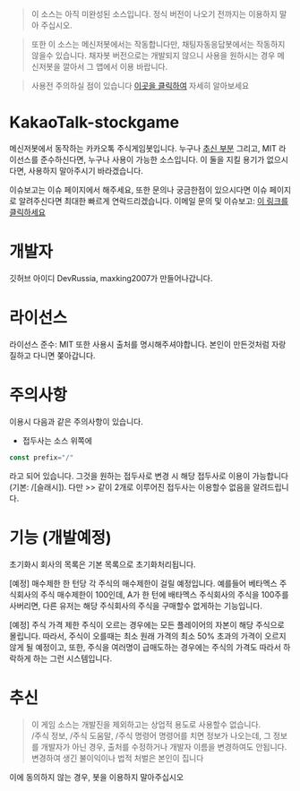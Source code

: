 > 이 소스는 아직 미완성된 소스입니다. 정식 버전이 나오기 전까지는 이용하지 말아 주십시오.<br>

> 또한 이 소스는 메신저봇에서는 작동합니다만, 채팅자동응답봇에서는 작동하지 않을수 있습니다. 채자봇 버전으로는 개발되지 않으니 사용을 원하시는 경우 메신저봇을 깔아서 그 앱에서 이용 바랍니다.<br>

> 사용전 주의하실 점이 있습니다 <a href="#주의사항">이곳을 클릭하여</a> 자세히 알아보세요

# KakaoTalk-stockgame
메신저봇에서 동작하는 카카오톡 주식게임봇입니다. 누구나 <a href="#추신">추신 부분</a> 그리고, MIT 라이선스를 준수하신다면, 누구나 사용이 가능한 소스입니다. 이 둘을 지킬 용기가 없으시다면, 사용하지 말아주시기 바라겠습니다.

이슈보고는 이슈 페이지에서 해주세요, 또한 문의나 궁금한점이 있으시다면 이슈 페이지로 알려주신다면 최대한 빠르게 연락드리겠습니다.
이메일 문의 및 이슈보고: <a href="mailto:admin@simpcode.co.kr">이 링크를 클릭하세요</a>

# 개발자
깃허브 아이디 DevRussia, maxking2007가 만들어나갑니다.

# 라이선스
라이선스 준수: MIT
또한 사용시 출처를 명시해주셔야합니다. 본인이 만든것처럼 자랑질하고 다니면 쫒아갑니다.

# 주의사항
이용시 다음과 같은 주의사항이 있습니다.

* 접두사는 소스 위쪽에 
```JavaScript 
const prefix="/" 
``` 
라고 되어 있습니다. 그것을 원하는 접두사로 변경 시 해당 접두사로 이용이 가능합니다 (기본: /[슬래시]). 다만 >> 같이 2개로 이루어진 접두사는 이용할수 없음을 알려드립니다.

# 기능 (개발예정)
<!--개발이 된 기능은 앞에 예정을 완료로 변경해주세요-->
초기화시 회사의 목록은 기본 목록으로 초기화처리됩니다.

[예정] 매수제한
한 턴당 각 주식의 매수제한이 걸릴 예정입니다. 예를들어 베타멕스 주식회사의 주식 매수제한이 100인데, A가 한 턴에 배타멕스 주식회사의 주식을 100주를 사버리면, 다른 유저는 해당 주식회사의 주식을 구매할수 없게하는 기능입니다.

[예정] 주식 가격 제한
주식이 오르는 경우에는 모든 플레이어의 자본이 해당 주식으로 몰립니다. 따라서, 주식이 오를때는 최소 원래 가격의 최소 50% 초과의 가격이 오르지 않게 될 예정이고, 또한, 주식을 여러명이 급매도하는 경우에는 주식의 가격도 따라서 하락하게 하는 그런 시스템입니다.

# 추신
> 이 게임 소스는 개발진을 제외하고는 상업적 용도로 사용할수 없습니다.<br>
> /주식 정보, /주식 도움말, /주식 명령어 명령어를 치면 정보가 나오는데, 그 정보를 개발자가 아닌 경우, 출처를 수정하거나 개발자 이름을 변경하여도 안됩니다. 변경하여 생긴 불이익이나 법적 처벌은 본인이 집니다

이에 동의하지 않는 경우, 봇을 이용하지 말아주십시오
